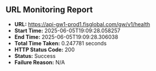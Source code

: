## URL Monitoring Report

- **URL:** https://api-gw1-prod1.fisglobal.com/gw/v1/health
- **Start Time:** 2025-06-05T19:09:28.058257
- **End Time:** 2025-06-05T19:09:28.306038
- **Total Time Taken:** 0.247781 seconds
- **HTTP Status Code:** 200
- **Status:** Success
- **Failure Reason:** N/A
